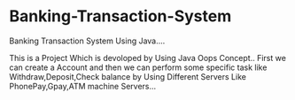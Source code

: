 # Banking-Transaction-System
Banking Transaction System Using Java....

This is a Project Which is devoloped by Using Java Oops Concept.. First we can create a Account and then we can perform some specific task like Withdraw,Deposit,Check balance by Using Different Servers Like PhonePay,Gpay,ATM machine Servers...
